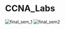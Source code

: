 # CCNA_Labs
![final_sem_1](https://github.com/zeinabelshiwy/CCNA_Labs/assets/76499668/98fc414e-dfbf-4b8d-9603-3dacbcf1c700)
![final_sem2](https://github.com/zeinabelshiwy/CCNA_Labs/assets/76499668/d131afc1-6a5f-4323-9111-886ead23a591)
